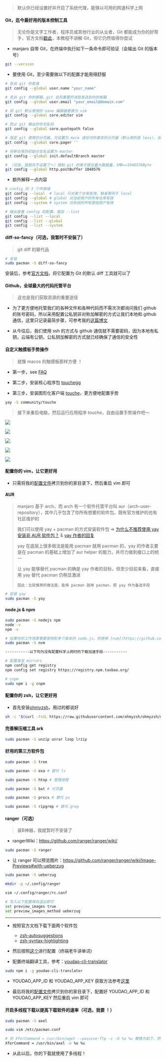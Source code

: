 > 默认你已经设置好并开启了系统代理，能够以可用的网速科学上网

<!-- more -->

#### Git，迄今最好用的版本控制工具

> 无论你是文字工作者，程序员或其他行业的从业者，Git 都能成为你的好帮手，官方文档[戳此](https://git-scm.com/)，本教程不讲解 Git，但它仍然值得你尝试

- manjaro 自带 Git，在终端中执行如下一条命令即可验证（会输出 Git 的版本号）

```bash
git --version
```

- 要使用 Git，至少需要做以下的配置才能用得舒服

```bash
# 告诉 git 你是谁
git config --global user.name "your_name"

# 告诉 git 你的邮箱，git 会将重要的消息发送到你的邮箱
git config --global user.email "your_email@domain.com"

# 将 git 默认使用的 nano 编辑器更换为 vim
git config --global core.editor vim

# 防止 git 输出的中文乱码
git config --global core.quotepath false

# 指定 git 使用的分页器，可设置为 more 或任何你喜欢的分页器（默认用的是 less），当然你也可以什么都不用，比如像下面这样设置为空字符串
git config --global core.pager ''

# 将新仓库的初始分支名设置为 master
git config --global init.defaultBranch master

# （可选，我就先不设置了～）限制 git 的单次提交最大数据量，1MB==1048576Byte
git config --global http.postBuffer 1048576
```

- 额外解释一点内容

```bash
# config 的 3 个作用域
git config --local  # local 只对某个仓库有效，缺省等同于 local
git config --global # global 对当前用户的所有仓库有效
git config --system # system 对系统的所有登陆用户有效

# 输出查看 config 的配置，就加 --list
git config --list --local
git config --list --global
git config --list --system
```

#### diff-so-fancy（可选，我暂时不安装了）

> git diff 的替代品

```sh
# 安装
sudo pacman -S diff-so-fancy
```

安装后，参考[官方文档](https://github.com/so-fancy/diff-so-fancy)，将它配置为 Git 的默认 diff 工具就可以了

#### Github，全球最大的代码托管平台

> 这也是我们获取资源的重要途径

- 为了更方便地托管我们的各种文件和各种代码而不需次次都询问我们 github 的账号密码，所以采用配置公私钥非对称加解密的方式让我们本地和 github 通信，这里只记录最简步骤，可参考我的[这篇博文](https://liupj.top/2021/09/28/practise/git-ssh/)

- 从今往后，我们使用 ssh 的方式与 github 通信就不需要密码，因为本地有私钥，云端有公钥，公私钥加解密的方式就已经确保了通信的安全性

#### 自定义触摸板手势操作

> 就像 macos 的触摸板那样方便 ！

- 第一步，see [FAQ](https://github.com/JoseExposito/touchegg#faq)

- 第二步，安装核心程序包 [touchegg](https://github.com/JoseExposito/touchegg)

- 第三步，安装图形化客户端 [touche](https://github.com/JoseExposito/touche)，更方便地配置手势

```bash
yay -S community/touche
```

> 接下来重启电脑，然后运行应用程序 touche，自由设置手势操作吧～

![](https://gitee.com/pj-l/imgs-1/raw/master/1-三指轻扫（窗口最大最小或还原，左右切换桌面）.png)

![](https://gitee.com/pj-l/imgs-1/raw/master/2-四指轻扫（向上多桌面平铺、向下单桌面平铺、切换桌面）.png)

![](https://gitee.com/pj-l/imgs-1/raw/master/3-双指捏合缩放.png)

![](https://gitee.com/pj-l/imgs-1/raw/master/4-三指捏合显示所有应用程序.png)

![](https://gitee.com/pj-l/imgs-1/raw/master/5-轻敲默认.png)

#### 配置你的 vim，让它更好用

- 只需将我的[配置文件](https://github.com/Brannua/dot_files/blob/master/.vimrc)拷贝到你的家目录下，然后重启 vim 即可

#### AUR

> manjaro 基于 arch，而 arch 有一个软件托管平台叫 aur（arch-user-repository），其中几乎包含了你所有想要的软件包，既有官方维护的也有社区维护的
> 
> 我们可以使用 yay + pacman 的方式安装软件包 => [为什么不推荐使用 yay 安装非 AUR 软件包？](https://www.bilibili.com/read/cv11518630/) & [yay 作者的回复](https://github.com/Jguer/yay/issues/1601)
>
> yay 在底层上很多做法是能用 pacman 就用 pacman 的，yay 的作者主要是在 pacman 的基础上增加了 aur helper 的能力，并尽力做到接口上的统一
>
> 让 yay 能够替代 pacman 的确是 yay 作者的目标，但至少目前来看，直接用 yay 替代 pacman 仍稍显激进
>
> `因此：比较推荐的做法是，能用 pacman 就用 pacman，把 yay 作为备选手段`

```bash
# 安装 yay
sudo pacman -S yay
```

#### node.js & npm

```bash
sudo pacman -S nodejs npm
node -v
npm -v

# 如果你的工作场景需要使用到多个版本的 node.js，则使用 [nvm](https://github.com/nvm-sh/nvm) 管理 node.js 的版本
sudo pacman -S nvm

-----------以下均为没有配置科学上网时的下载加速手段-----------

# 配置淘宝 mirrors
npm config get registry
npm config set registry https://registry.npm.taobao.org/

# cnpm
sudo npm i -g cnpm
```

#### 配置你的 zsh，让它更好用

- 首先安装[ohmyzsh](https://ohmyz.sh/)，用过的都说好

```bash
sh -c "$(curl -fsSL https://raw.githubusercontent.com/ohmyzsh/ohmyzsh/master/tools/install.sh)"
```

#### 完善解压缩工具 ark

```bash
sudo pacman -S unzip unrar lzop lrzip
```

#### 好用的第三方软件包

```bash
sudo pacman -S tree
```
```bash
sudo pacman -S exa # 替代 ls
```
```bash
sudo pacman -S htop # 管理进程
```
```bash
sudo pacman -S bat # 分页器
```
```bash
sudo pacman -S procs # 替代 ps
```
```bash
sudo pacman -S ripgrep # 替代 grep
```

#### ranger（可选）

> 装B神器，我就暂时不安装了

- rangerWiki：https://github.com/ranger/ranger/wiki/

```bash
sudo pacman -S ranger
```

- 让 ranger 可以预览图片：https://github.com/ranger/ranger/wiki/Image-Previews#with-ueberzug

```bash
sudo pacman -S ueberzug

mkdir -p ~/.config/ranger

vim ~/.config/ranger/rc.conf

# 写入以下配置保存退出即可
set preview_images true
set preview_images_method ueberzug
```

---

- 按照官方文档下载下面两个软件包
  - [zsh-autosuggestions](https://github.com/zsh-users/zsh-autosuggestions/blob/master/INSTALL.md#oh-my-zsh)
  - [zsh-syntax-highlighting](https://github.com/zsh-users/zsh-syntax-highlighting/blob/master/INSTALL.md#oh-my-zsh)
- 然后按照[这个](https://github.com/Brannua/cowsay_words/blob/master/README.md)进行配置（终端老牛讲单词）

- 配置终端翻译工具，参考：[youdao-cli-translator](https://github.com/tsq/youdao-cli-translator#%E5%AE%89%E8%A3%85)

```bash
sudo npm i -g youdao-cli-translator
```

- YOUDAO_APP_ID 和 YOUDAO_APP_KEY 获取方法参考[这里](https://github.com/tsq/youdao-cli-translator#%E5%9C%A8%E6%9C%89%E9%81%93%E6%99%BA%E4%BA%91%E4%B8%8A%E6%96%B0%E5%BB%BA%E4%B8%80%E4%B8%AA%E5%BA%94%E7%94%A8)

- 最后将我的[配置文件](https://github.com/Brannua/dot_files/blob/master/.zshrc)拷贝到你的家目录下，配置好 YOUDAO_APP_ID 和 YOUDAO_APP_KEY 然后重启 vim 即可

#### 开启多线程下载以提高下载软件的速率（可选，我要 ！）

```bash
sudo pacman -S axel

sudo vim /etc/pacman.conf

# 将 XferCommand = /usr/bin/wget --passive-ftp -c -O %o %u 替换为如下，然后保存退出
XferCommand = /usr/bin/axel -o %o %u
```

- 从此以后，你的下载就使用了多线程！
